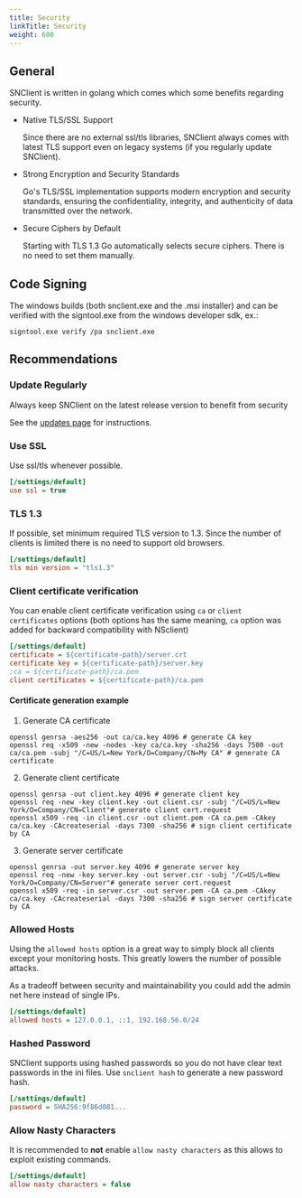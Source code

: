 ```yaml
---
title: Security
linkTitle: Security
weight: 600
---
```


## General

SNClient is written in golang which comes which some benefits regarding security.

- Native TLS/SSL Support

  Since there are no external ssl/tls libraries, SNClient always comes with
  latest TLS support even on legacy systems (if you regularly update SNClient).

- Strong Encryption and Security Standards

  Go's TLS/SSL implementation supports modern encryption and security
  standards, ensuring the confidentiality, integrity, and authenticity of
  data transmitted over the network.

- Secure Ciphers by Default

  Starting with TLS 1.3 Go automatically selects secure ciphers. There is no
  need to set them manually.

## Code Signing

The windows builds (both snclient.exe and the .msi installer) and can be verified
with the signtool.exe from the windows developer sdk, ex.:

    signtool.exe verify /pa snclient.exe

## Recommendations

### Update Regularly

Always keep SNClient on the latest release version to benefit from security

See the [updates page](../updates/) for instructions.

### Use SSL

Use ssl/tls whenever possible.

```ini
[/settings/default]
use ssl = true
```

### TLS 1.3

If possible, set minimum required TLS version to 1.3. Since the number of
clients is limited there is no need to support old browsers.

```ini
[/settings/default]
tls min version = "tls1.3"
```

### Client certificate verification

You can enable client certificate verification using `ca` or `client certificates` options 
(both options has the same meaning, `ca` option was added for backward compatibility with NSclient)
```ini
[/settings/default]
certificate = ${certificate-path}/server.crt
certificate key = ${certificate-path}/server.key
;ca = ${certificate-path}/ca.pem
client certificates = ${certificate-path}/ca.pem
```

#### Certificate generation example

1. Generate CA certificate
```
openssl genrsa -aes256 -out ca/ca.key 4096 # generate CA key
openssl req -x509 -new -nodes -key ca/ca.key -sha256 -days 7500 -out ca/ca.pem -subj "/C=US/L=New York/O=Company/CN=My CA" # generate CA certificate
```
2. Generate client certificate
```
openssl genrsa -out client.key 4096 # generate client key
openssl req -new -key client.key -out client.csr -subj "/C=US/L=New York/O=Company/CN=Client"# generate client cert.request
openssl x509 -req -in client.csr -out client.pem -CA ca.pem -CAkey ca/ca.key -CAcreateserial -days 7300 -sha256 # sign client certificate by CA
```
3. Generate server certificate
```
openssl genrsa -out server.key 4096 # generate server key
openssl req -new -key server.key -out server.csr -subj "/C=US/L=New York/O=Company/CN=Server"# generate server cert.request
openssl x509 -req -in server.csr -out server.pem -CA ca.pem -CAkey ca/ca.key -CAcreateserial -days 7300 -sha256 # sign server certificate by CA
```

### Allowed Hosts

Using the `allowed hosts` option is a great way to simply block all clients except
your monitoring hosts. This greatly lowers the number of possible attacks.

As a tradeoff between security and maintainability you could add the admin net
here instead of single IPs.

```ini
[/settings/default]
allowed hosts = 127.0.0.1, ::1, 192.168.56.0/24
```

### Hashed Password

SNClient supports using hashed passwords so you do not have clear text passwords
in the ini files. Use `snclient hash` to generate a new password hash.

```ini
[/settings/default]
password = SHA256:9f86d081...
```

### Allow Nasty Characters

It is recommended to **not** enable `allow nasty characters` as this allows
to exploit existing commands.

```ini
[/settings/default]
allow nasty characters = false
```
